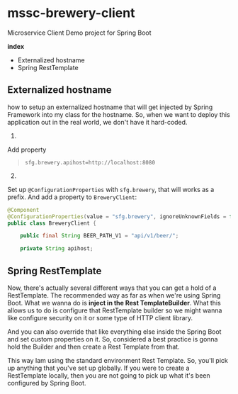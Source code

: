 # mssc-brewery-client

Microservice Client Demo project for Spring Boot

__index__

* Externalized hostname
* Spring RestTemplate


## Externalized hostname

how to setup an externalized hostname that will get injected by Spring Framework into my class for the hostname. So, when we want to deploy this
application out in the real world, we don't have it hard-coded.


1. 
Add property
> `sfg.brewery.apihost=http://localhost:8080`

2. 
Set up 
`@ConfigurationProperties` with `sfg.brewery`, that will works as a prefix.
And add a property to `BreweryClient`:

~~~java
@Component
@ConfigurationProperties(value = "sfg.brewery", ignoreUnknownFields = false)
public class BreweryClient {

    public final String BEER_PATH_V1 = "api/v1/beer/";

    private String apihost;
~~~


## Spring RestTemplate

Now, there's actually several different ways that you can get a hold of a RestTemplate. The recommended way as far as
when we're using Spring Boot. What we wanna do is __inject in the Rest TemplateBuilder__. What this allows us to do is configure that RestTemplate
builder so we might wanna like configure security on it or some type of HTTP client library. 

And you can also override that like everything else inside the Spring Boot and set custom properties on it. So, considered a best practice is gonna
hold the Builder and then create a Rest Template from that.

This way Iam using the standard environment Rest Template. So, you'll pick up anything that you've set up globally. If you were to create a RestTemplate locally, then you
are not going to pick up what it's been configured by Spring Boot. 
